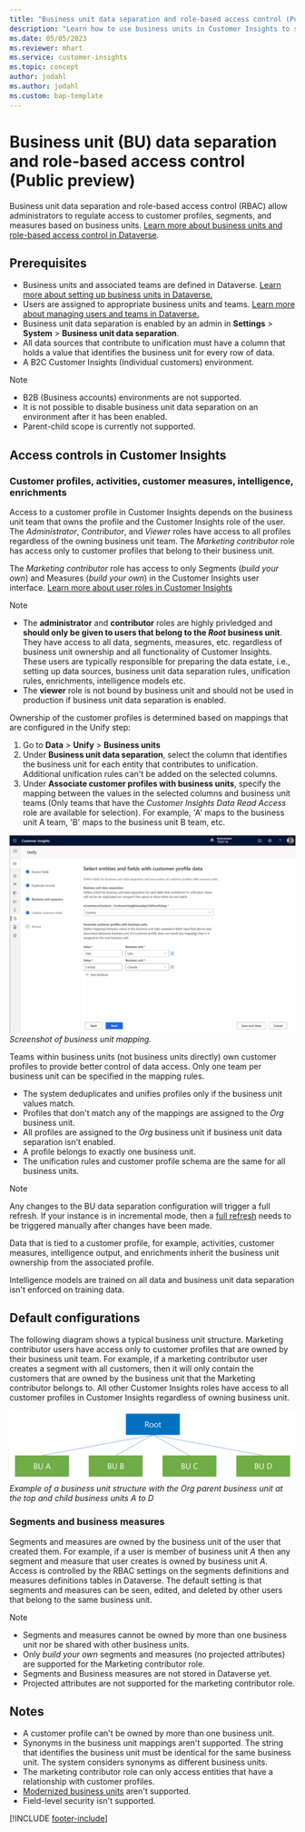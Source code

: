 ```yaml
---
title: "Business unit data separation and role-based access control (Public preview)"
description: "Learn how to use business units in Customer Insights to separate data."
ms.date: 05/05/2023
ms.reviewer: mhart
ms.service: customer-insights
ms.topic: concept
author: jodahl
ms.author: jodahl
ms.custom: bap-template
---
```


# Business unit (BU) data separation and role-based access control (Public preview)

Business unit data separation and role-based access control (RBAC) allow administrators to regulate access to customer profiles, segments, and measures based on business units. [Learn more about business units and role-based access control in Dataverse](/power-platform/admin/wp-security-cds).

## Prerequisites

* Business units and associated teams are defined in Dataverse. [Learn more about setting up business units in Dataverse.](/power-platform/admin/create-edit-business-units)
* Users are assigned to appropriate business units and teams. [Learn more about managing users and teams in Dataverse.](/power-platform/admin/users-settings)
* Business unit data separation is enabled by an admin in **Settings** > **System** > **Business unit data separation**. 
* All data sources that contribute to unification must have a column that holds a value that identifies the business unit for every row of data. 
* A B2C Customer Insights (Individual customers) environment.

> [!NOTE]
   > * B2B (Business accounts) environments are not supported.
   > * It is not possible to disable business unit data separation on an environment after it has been enabled. 
   > * Parent-child scope is currently not supported.

## Access controls in Customer Insights

### Customer profiles, activities, customer measures, intelligence, enrichments
Access to a customer profile in Customer Insights depends on the business unit team that owns the profile and the Customer Insights role of the user. The *Administrator*, *Contributor*, and *Viewer* roles have access to all profiles regardless of the owning business unit team. The *Marketing contributor* role has access only to customer profiles that belong to their business unit.

The *Marketing contributor* role has access to only Segments (*build your own*) and Measures (*build your own*) in the Customer Insights user interface. [Learn more about user roles in Customer Insights](permissions.md)

> [!NOTE]
   > * The **administrator** and **contributor** roles are highly privledged and **should only be given to users that belong to the *Root* business unit**. They have access to all data, segments, measures, etc. regardless of business unit ownership and all functionality of Customer Insights. These users are typically responsible for preparing the data estate, i.e., setting up data sources, business unit data separation rules, unification rules, enrichments, intelligence models etc.
   > * The **viewer** role is not bound by business unit and should not be used in production if business unit data separation is enabled.

Ownership of the customer profiles is determined based on mappings that are configured in the Unify step:

1. Go to **Data** > **Unify** > **Business units**
2. Under **Business unit data separation**, select the column that identifies the business unit for each entity that contributes to unification. Additional unification rules can't be added on the selected columns.
3. Under **Associate customer profiles with business units**, specify the mapping between the values in the selected columns and business unit teams (Only teams that have the *Customer Insights Data Read Access* role are available for selection). For example, 'A' maps to the business unit A team, 'B' maps to the business unit B team, etc.

![Screenshot of business unit mappings](media/BU_mappings.png)
*Screenshot of business unit mapping.*

Teams within business units (not business units directly) own customer profiles to provide better control of data access. Only one team per business unit can be specified in the mapping rules.

* The system deduplicates and unifies profiles only if the business unit values match.
* Profiles that don't match any of the mappings are assigned to the *Org* business unit.
* All profiles are assigned to the *Org* business unit if business unit data separation isn't enabled.
* A profile belongs to exactly one business unit.
* The unification rules and customer profile schema are the same for all business units.

> [!NOTE]
> Any changes to the BU data separation configuration will trigger a full refresh. If your instance is in incremental mode, then a [full refresh](incremental-refresh-data-sources.md#run-a-one-time-full-refresh-for-azure-data-lake-data-sources) needs to be triggered manually after changes have been made.

Data that is tied to a customer profile, for example, activities, customer measures, intelligence output, and enrichments inherit the business unit ownership from the associated profile. 

Intelligence models are trained on all data and business unit data separation isn't enforced on training data.

## Default configurations

The following diagram shows a typical business unit structure. Marketing contributor users have access only to customer profiles that are owned by their business unit team. For example, if a marketing contributor user creates a segment with all customers, then it will only contain the customers that are owned by the business unit that the Marketing contributor belongs to. All other Customer Insights roles have access to all customer profiles in Customer Insights regardless of owning business unit.

![Example of a business unit structure with the Org parent business unit at the top and child business units A to D](media/BU_structure_example_Root.png)
*Example of a business unit structure with the Org parent business unit at the top and child business units A to D*

### Segments and business measures

Segments and measures are owned by the business unit of the user that created them. For example, if a user is member of business unit *A* then any segment and measure that user creates is owned by business unit *A*. Access is controlled by the RBAC settings on the segments definitions and measures definitions tables in Dataverse. The default setting is that segments and measures can be seen, edited, and deleted by other users that belong to the same business unit.

> [!NOTE]
   > * Segments and measures cannot be owned by more than one business unit nor be shared with other business units.
   > * Only *build your own* segments and measures (no projected attributes) are supported for the Marketing contributor role.
   > * Segments and Business measures are not stored in Dataverse yet.
   > * Projected attributes are not supported for the marketing contributor role.

## Notes

* A customer profile can't be owned by more than one business unit.
* Synonyms in the business unit mappings aren't supported. The string that identifies the business unit must be identical for the same business unit. The system considers synonyms as different business units.
* The marketing contributor role can only access entities that have a relationship with customer profiles.
* [Modernized business units](/power-platform/admin/wp-security-cds#matrix-data-access-structure-modernized-business-units) aren't supported.
* Field-level security isn't supported.

[!INCLUDE [footer-include](includes/footer-banner.md)]
